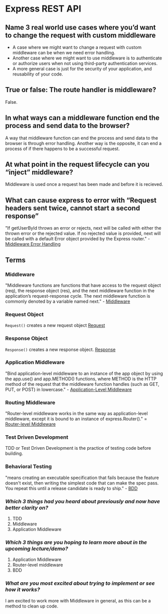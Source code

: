 # Express REST API #

## Name 3 real world use cases where you’d want to change the request with custom middleware
* A case where we might want to change a request with custom middleware can be when we need error handling. 
* Another case where we might want to use middleware is to authenticate or authorize users when not using third-party authentication services.
* A more general case is just for the security of your application, and reusability of your code. 

## True or false: The route handler is middleware?
False. 

## In what ways can a middleware function end the process and send data to the browser?
A way that middleware function can end the process and send data to the browser is through error handling.
Another way is the opposite, it can end a process of if there happens to be a successful request. 

## At what point in the request lifecycle can you “inject” middleware?
Middleware is used once a request has been made and before it is recieved. 

## What can cause express to error with “Request headers sent twice, cannot start a second response”
"If getUserById throws an error or rejects, next will be called with either the thrown error or the rejected value. If no rejected value is provided, next will be called with a default Error object provided by the Express router." - [Middleware Error Handling](https://expressjs.com/en/guide/error-handling.html)

## Terms ## 
### Middleware
"Middleware functions are functions that have access to the request object (req), the response object (res), and the next middleware function in the application’s request-response cycle. The next middleware function is commonly denoted by a variable named next." - [Middleware](https://expressjs.com/en/guide/using-middleware.html)

### Request Object
`Request()` creates a new request object
[Request](https://developer.mozilla.org/en-US/docs/Web/API/Request)

### Response Object
`Response()` creates a new response object. 
[Response](https://developer.mozilla.org/en-US/docs/Web/API/Response)

### Application Middleware
"Bind application-level middleware to an instance of the app object by using the app.use() and app.METHOD() functions, where METHOD is the HTTP method of the request that the middleware function handles (such as GET, PUT, or POST) in lowercase." - [Application-Level Middleware](https://expressjs.com/en/guide/using-middleware.html#middleware.application)

### Routing Middleware
"Router-level middleware works in the same way as application-level middleware, except it is bound to an instance of express.Router()." = [Router-level Middleware](https://expressjs.com/en/guide/using-middleware.html#middleware.router)

### Test Driven Development
TDD or Test Driven Development is the practice of testing code before building. 

### Behavioral Testing
"means creating an executable specification that fails because the feature doesn't exist, then writing the simplest code that can make the spec pass. You repeat this until a release candidate is ready to ship." - [BDD](https://www.pluralsight.com/blog/software-development/tdd-vs-bdd)

### _Which 3 things had you heard about previously and now have better clarity on?_
1. TDD 
2. Middleware
3. Application Middleware

### _Which 3 things are you hoping to learn more about in the upcoming lecture/demo?_
1. Application Middleware
2. Router-level middleware
3. BDD 
### _What are you most excited about trying to implement or see how it works?_
I am excited to work more with Middleware in general, as this can be a method to clean up code. 

